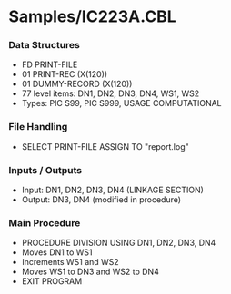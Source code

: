 # Samples/IC223A.CBL

### Data Structures
- FD PRINT-FILE
- 01 PRINT-REC (X(120))
- 01 DUMMY-RECORD (X(120))
- 77 level items: DN1, DN2, DN3, DN4, WS1, WS2
- Types: PIC S99, PIC S999, USAGE COMPUTATIONAL

### File Handling
- SELECT PRINT-FILE ASSIGN TO "report.log"

### Inputs / Outputs
- Input: DN1, DN2, DN3, DN4 (LINKAGE SECTION)
- Output: DN3, DN4 (modified in procedure)

### Main Procedure
- PROCEDURE DIVISION USING DN1, DN2, DN3, DN4
- Moves DN1 to WS1
- Increments WS1 and WS2
- Moves WS1 to DN3 and WS2 to DN4
- EXIT PROGRAM